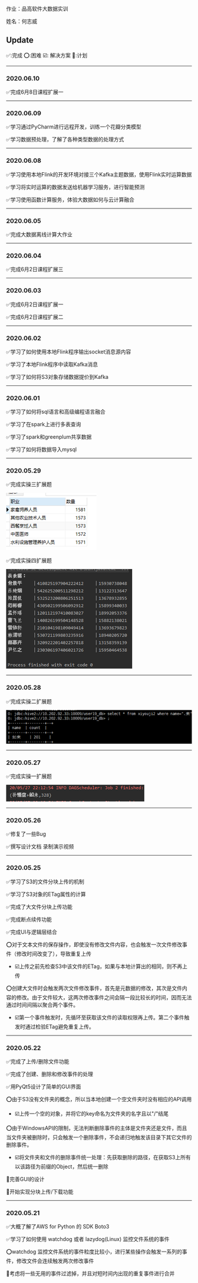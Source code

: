 作业：品高软件大数据实训

姓名：何志威

## Update

:white_check_mark::完成  :o::困难  :ballot_box_with_check:: 解决方案  :black_square_button::计划​

***

### 2020.06.10

:white_check_mark:完成6月8日课程扩展一

***

### 2020.06.09

:white_check_mark:学习通过PyCharm进行远程开发，训练一个花瓣分类模型

:white_check_mark:学习数据预处理，了解了各种类型数据的处理方式

***

### 2020.06.08

:white_check_mark:学习使用本地Flink的开发环境对接三个Kafka主题数据，使用Flink实时运算数据

:white_check_mark:学习将实时运算的数据发送给机器学习服务，进行智能预测

:white_check_mark:学习使用函数计算服务，体验大数据如何与云计算融合

***

### 2020.06.05

:white_check_mark:完成大数据离线计算大作业

***

### 2020.06.04

:white_check_mark:完成6月2日课程扩展三

***

### 2020.06.03

:white_check_mark:完成6月2日课程扩展一

:white_check_mark:完成6月2日课程扩展二



***

### 2020.06.02

:white_check_mark:学习了如何使用本地Flink程序输出socket消息源内容

:white_check_mark:学习了本地Flink程序中读取Kafka消息

:white_check_mark:学习了如何将S3对象存储数据提价到Kafka

***

### 2020.06.01

:white_check_mark:学习了如何将sql语言和高级编程语言融合

:white_check_mark:学习了在spark上进行多表查询

:white_check_mark:学习了spark和greenplum共享数据

:white_check_mark:学习了如何将数据导入mysql

***

### 2020.05.29

:white_check_mark:完成实操三扩展题

![image-20200529100131898](https://github.com/Hbenmazi/FileSync/blob/master/image/image-20200529100131898.png)

:white_check_mark:完成实操四扩展题

![image-20200529100148405](https://github.com/Hbenmazi/FileSync/blob/master/image/image-20200529100148405.png)

***

### 2020.05.28

:white_check_mark:完成实操二扩展题

![image-20200529100046104](https://github.com/Hbenmazi/FileSync/blob/master/image/image-20200529100046104.png)

***

### 2020.05.27

:white_check_mark:完成实操一扩展题

![image-20200529095953926](https://github.com/Hbenmazi/FileSync/blob/master/image/image-20200529095953926.png)

***

### 2020.05.26

:white_check_mark:修复了一些Bug

:white_check_mark:撰写设计文档 录制演示视频

***

### 2020.05.25

:white_check_mark:学习了S3的文件分块上传的机制

:white_check_mark:学习了S3对象的ETag属性的计算

:white_check_mark:完成了大文件分块上传功能

:white_check_mark:完成断点续传功能

:white_check_mark:完成UI与逻辑层结合

:o:对于文本文件的保存操作，即使没有修改文件内容，也会触发一次文件修改事件（修改时间改变了），导致重复上传

* :ballot_box_with_check:上传之前先检查S3中该文件的ETag，如果与本地计算出的相同，则不再上传

:o:创建大文件时会触发两次文件修改事件，首先是元数据的修改，其次是文件内容的修改。由于文件较大，这两次修改事件之间会隔一段比较长的时间，因而无法通过时间间隔以聚合两个事件。

* :ballot_box_with_check:第一个事件触发时，先循环至获取该文件的读取权限再上传。第二个事件触发时通过检验ETag避免重复上传。

***

### 2020.05.22

:white_check_mark:完成了上传/删除文件功能

:white_check_mark:完成了创建、删除和修改事件的处理

:white_check_mark:用PyQt5设计了简单的GUI界面  



:o:由于S3没有文件夹的概念，所以当本地创建一个空文件夹时没有相应的API调用

* :ballot_box_with_check:上传一个空的对象，并将它的key命名为文件夹的名字且以"/"结尾

:o:由于WindowsAPI的限制，无法判断删除事件的主体是文件夹还是文件，而且当文件夹被删除时，只会触发一个删除事件，不会递归地触发该目录下其它文件的删除事件。

* :ballot_box_with_check:将文件夹和文件的删除事件统一处理：先获取删除的路径，在获取S3上所有以该路径为前缀的Object，然后统一删除  

  

:black_square_button:完善GUI的设计

:black_square_button:开始实现分块上传/下载功能



***

### 2020.05.21

:white_check_mark:大概了解了AWS for Python 的 SDK Boto3

:white_check_mark:学习了如何使用 watchdog 或者 lazydog(Linux) 监控文件系统的事件

:o:watchdog 监控文件系统的事件粒度比较小，进行某些操作会触发一系列的事件，修改文件会连续触发两次修改事件

:black_square_button:考虑将一些无用的事件过滤掉，并且对短时间内出现的重复事件进行合并



